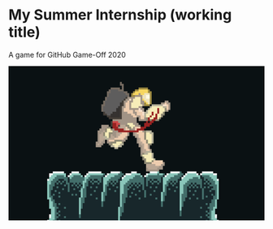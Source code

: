 # My Summer Internship (working title)

A game for GitHub Game-Off 2020

![Cover image](./cover.png)

